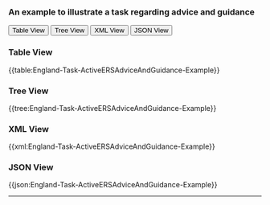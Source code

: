 ### An example to illustrate a task regarding advice and guidance

<div class="tab">
 <button class="tablinks active" onclick="openTab(event, 'Table View')">Table View</button>
 <button class="tablinks" onclick="openTab(event, 'Tree View')">Tree View</button>
  <button class="tablinks" onclick="openTab(event, 'XML View')">XML View</button>
  <button class="tablinks" onclick="openTab(event, 'JSON View')">JSON View</button>
</div>
    

    
<div id="Table View" class="tabcontent" style="display:block">
  <h3>Table View</h3>
{{table:England-Task-ActiveERSAdviceAndGuidance-Example}}
</div>
<div id="Tree View" class="tabcontent">
  <h3>Tree View</h3>
{{tree:England-Task-ActiveERSAdviceAndGuidance-Example}}
</div>
<div id="XML View" class="tabcontent">
  <h3>XML View</h3>
{{xml:England-Task-ActiveERSAdviceAndGuidance-Example}}
</div>
<div id="JSON View" class="tabcontent">
  <h3>JSON View</h3>
{{json:England-Task-ActiveERSAdviceAndGuidance-Example}}
</div>

---
